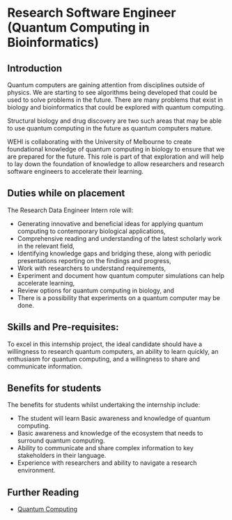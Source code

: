 # Research Software Engineer (Quantum Computing in Bioinformatics) 

## Introduction

Quantum computers are gaining attention from disciplines outside of physics. We are starting to see algorithms being developed that could be used to solve problems in the future. There are many problems that exist in biology and bioinformatics that could be explored with quantum computing. 

Structural biology and drug discovery are two such areas that may be able to use quantum computing in the future as quantum computers mature.  

WEHI is collaborating with the University of Melbourne to create foundational knowledge of quantum computing in biology to ensure that we are prepared for the future. This role is part of that exploration and will help to lay down the foundation of knowledge to allow researchers and research software engineers to accelerate their learning.  

## Duties while on placement

The Research Data Engineer Intern role will: 
- Generating innovative and beneficial ideas for applying quantum computing to contemporary biological applications,
- Comprehensive reading and understanding of the latest scholarly work in the relevant field,
- Identifying knowledge gaps and bridging these, along with periodic presentations reporting on the findings and progress,
- Work with researchers to understand requirements,
- Experiment and document how quantum computer simulations can help accelerate learning,
- Review options for quantum computing in biology, and 
- There is a possibility that experiments on a quantum computer may be done. 

## Skills and Pre-requisites:

To excel in this internship project, the ideal candidate should have a willingness to research quantum computers, an ability to learn quickly, an enthusiasm for quantum computing, and a willingness to share and communicate information. 



## Benefits for students 

The benefits for students whilst undertaking the internship include:

- The student will learn Basic awareness and knowledge of quantum computing.
- Basic awareness and knowledge of the ecosystem that needs to surround quantum computing. 
- Ability to communicate and share complex information to key stakeholders in their language. 
- Experience with researchers and ability to navigate a research environment.

## Further Reading
- [Quantum Computing](https://github.com/WEHI-ResearchComputing/quantum-computing/wiki)
